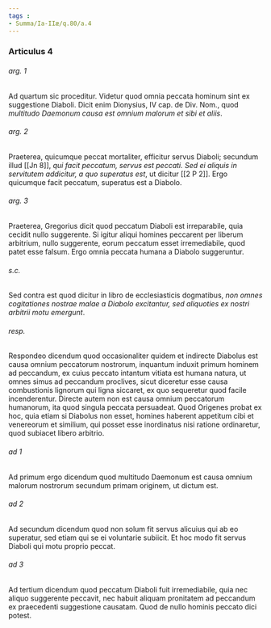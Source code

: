 ```yaml
---
tags : 
- Summa/Ia-IIæ/q.80/a.4
---
```


### Articulus 4

###### arg. 1
Ad quartum sic proceditur. Videtur quod omnia peccata hominum sint ex suggestione Diaboli. Dicit enim Dionysius, IV cap. de Div. Nom., quod *multitudo Daemonum causa est omnium malorum et sibi et aliis*.

###### arg. 2
Praeterea, quicumque peccat mortaliter, efficitur servus Diaboli; secundum illud [[Jn 8]], *qui facit peccatum, servus est peccati. Sed ei aliquis in servitutem addicitur, a quo superatus est*, ut dicitur [[2 P 2]]. Ergo quicumque facit peccatum, superatus est a Diabolo.

###### arg. 3
Praeterea, Gregorius dicit quod peccatum Diaboli est irreparabile, quia cecidit nullo suggerente. Si igitur aliqui homines peccarent per liberum arbitrium, nullo suggerente, eorum peccatum esset irremediabile, quod patet esse falsum. Ergo omnia peccata humana a Diabolo suggeruntur.

###### s.c.
Sed contra est quod dicitur in libro de ecclesiasticis dogmatibus, *non omnes cogitationes nostrae malae a Diabolo excitantur, sed aliquoties ex nostri arbitrii motu emergunt*.

###### resp.
Respondeo dicendum quod occasionaliter quidem et indirecte Diabolus est causa omnium peccatorum nostrorum, inquantum induxit primum hominem ad peccandum, ex cuius peccato intantum vitiata est humana natura, ut omnes simus ad peccandum proclives, sicut diceretur esse causa combustionis lignorum qui ligna siccaret, ex quo sequeretur quod facile incenderentur. Directe autem non est causa omnium peccatorum humanorum, ita quod singula peccata persuadeat. Quod Origenes probat ex hoc, quia etiam si Diabolus non esset, homines haberent appetitum cibi et venereorum et similium, qui posset esse inordinatus nisi ratione ordinaretur, quod subiacet libero arbitrio.

###### ad 1
Ad primum ergo dicendum quod multitudo Daemonum est causa omnium malorum nostrorum secundum primam originem, ut dictum est.

###### ad 2
Ad secundum dicendum quod non solum fit servus alicuius qui ab eo superatur, sed etiam qui se ei voluntarie subiicit. Et hoc modo fit servus Diaboli qui motu proprio peccat.

###### ad 3
Ad tertium dicendum quod peccatum Diaboli fuit irremediabile, quia nec aliquo suggerente peccavit, nec habuit aliquam pronitatem ad peccandum ex praecedenti suggestione causatam. Quod de nullo hominis peccato dici potest.

